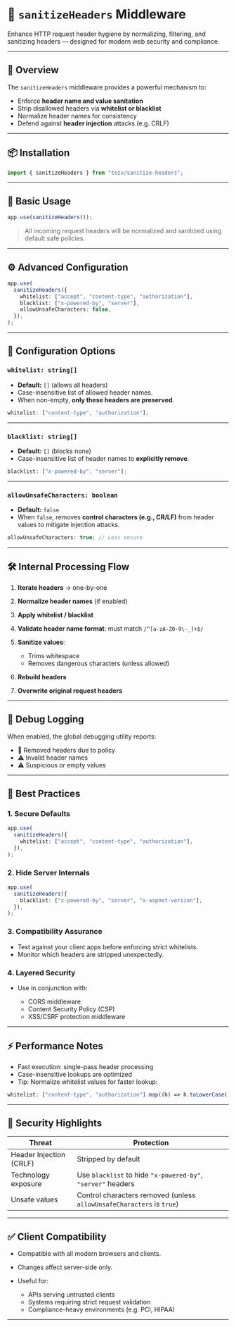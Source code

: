 # 🧼 `sanitizeHeaders` Middleware

Enhance HTTP request header hygiene by normalizing, filtering, and sanitizing headers — designed for modern web security and compliance.

---

## 📌 Overview

The `sanitizeHeaders` middleware provides a powerful mechanism to:

* Enforce **header name and value sanitation**
* Strip disallowed headers via **whitelist or blacklist**
* Normalize header names for consistency
* Defend against **header injection** attacks (e.g. CRLF)

---

## 📦 Installation

```ts
import { sanitizeHeaders } from "tezx/sanitize-headers";
```

---

## 🚀 Basic Usage

```ts
app.use(sanitizeHeaders());
```

> All incoming request headers will be normalized and sanitized using default safe policies.

---

## ⚙️ Advanced Configuration

```ts
app.use(
  sanitizeHeaders({
    whitelist: ["accept", "content-type", "authorization"],
    blacklist: ["x-powered-by", "server"],
    allowUnsafeCharacters: false,
  }),
);
```

---

## 🔧 Configuration Options

### `whitelist: string[]`

* **Default:** `[]` (allows all headers)
* Case-insensitive list of allowed header names.
* When non-empty, **only these headers are preserved**.

```ts
whitelist: ["content-type", "authorization"];
```

---

### `blacklist: string[]`

* **Default:** `[]` (blocks none)
* Case-insensitive list of header names to **explicitly remove**.

```ts
blacklist: ["x-powered-by", "server"];
```

---

### `allowUnsafeCharacters: boolean`

* **Default:** `false`
* When `false`, removes **control characters (e.g., CR/LF)** from header values to mitigate injection attacks.

```ts
allowUnsafeCharacters: true; // Less secure
```

---

## 🛠 Internal Processing Flow

1. **Iterate headers** → one-by-one
2. **Normalize header names** (if enabled)
3. **Apply whitelist / blacklist**
4. **Validate header name format**: must match `/^[a-zA-Z0-9\-_]+$/`
5. **Sanitize values**:

   * Trims whitespace
   * Removes dangerous characters (unless allowed)
6. **Rebuild headers**
7. **Overwrite original request headers**

---

## 🐛 Debug Logging

When enabled, the global debugging utility reports:

* 🚫 Removed headers due to policy
* ⚠️ Invalid header names
* ⚠️ Suspicious or empty values

---

## 🧠 Best Practices

### 1. Secure Defaults

```ts
app.use(
  sanitizeHeaders({
    whitelist: ["accept", "content-type", "authorization"],
  }),
);
```

### 2. Hide Server Internals

```ts
app.use(
  sanitizeHeaders({
    blacklist: ["x-powered-by", "server", "x-aspnet-version"],
  }),
);
```

### 3. Compatibility Assurance

* Test against your client apps before enforcing strict whitelists.
* Monitor which headers are stripped unexpectedly.

### 4. Layered Security

* Use in conjunction with:

  * CORS middleware
  * Content Security Policy (CSP)
  * XSS/CSRF protection middleware

---

## ⚡ Performance Notes

* Fast execution: single-pass header processing
* Case-insensitive lookups are optimized
* Tip: Normalize whitelist values for faster lookup:

```ts
whitelist: ["content-type", "authorization"].map((h) => h.toLowerCase());
```

---

## 🔐 Security Highlights

| Threat                  | Protection                                                            |
| ----------------------- | --------------------------------------------------------------------- |
| Header Injection (CRLF) | Stripped by default                                                   |
| Technology exposure     | Use `blacklist` to hide `"x-powered-by"`, `"server"` headers          |
| Unsafe values           | Control characters removed (unless `allowUnsafeCharacters` is `true`) |

---

## ✅ Client Compatibility

* Compatible with all modern browsers and clients.
* Changes affect server-side only.
* Useful for:

  * APIs serving untrusted clients
  * Systems requiring strict request validation
  * Compliance-heavy environments (e.g. PCI, HIPAA)

---
